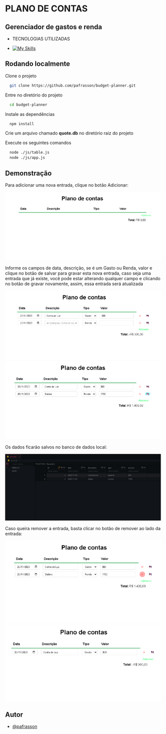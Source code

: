 # PLANO DE CONTAS

## Gerenciador de gastos e renda

- TECNOLOGIAS UTILIZADAS

- [![My Skills](https://skillicons.dev/icons?i=javascript,sqlite,nodejs&theme=)](https://skillicons.dev)

## Rodando localmente

Clone o projeto

```bash
  git clone https://github.com/pafrasson/budget-planner.git
```

Entre no diretório do projeto

```bash
  cd budget-planner
```

Instale as dependências

```bash
  npm install
```

Crie um arquivo chamado **quote.db** no diretório raiz do projeto

Execute os seguintes comandos

```bash
  node ./js/table.js
  node ./js/app.js
```
## Demonstração
Para adicionar uma nova entrada, clique no botão Adicionar:

<img src="/public/1.png">

Informe os campos de data, descrição, se é um Gasto ou Renda, valor e clique no botão de salvar para gravar esta nova entrada, caso seja uma entrada que já existe, você pode estar alterando qualquer campo e clicando no botão de gravar novamente, assim, essa entrada será atualizada

<img src="/public/2.png">
<img src="/public/3.png">

Os dados ficarão salvos no banco de dados local:

<img src="/public/4.png">

Caso queira remover a entrada, basta clicar no botão de remover ao lado da entrada:

<img src="/public/5.png">
<img src="/public/6.png">

## Autor

- [@pafrasson](https://www.github.com/pafrasson)